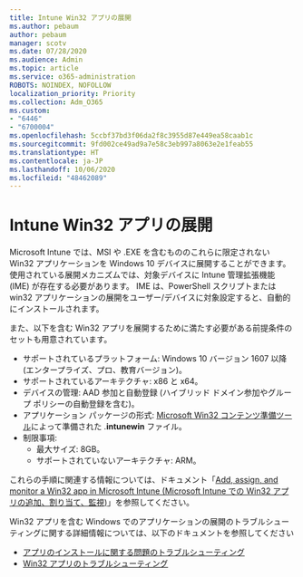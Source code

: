```yaml
---
title: Intune Win32 アプリの展開
ms.author: pebaum
author: pebaum
manager: scotv
ms.date: 07/28/2020
ms.audience: Admin
ms.topic: article
ms.service: o365-administration
ROBOTS: NOINDEX, NOFOLLOW
localization_priority: Priority
ms.collection: Adm_O365
ms.custom:
- "6446"
- "6700004"
ms.openlocfilehash: 5ccbf37bd3f06da2f8c3955d87e449ea58caab1c
ms.sourcegitcommit: 9fd002ce49ad9a7e58c3eb997a8063e2e1feab55
ms.translationtype: HT
ms.contentlocale: ja-JP
ms.lasthandoff: 10/06/2020
ms.locfileid: "48462089"
---
```

# <a name="intune-win32-app-deployment"></a>Intune Win32 アプリの展開

Microsoft Intune では、MSI や .EXE を含むもののこれらに限定されない Win32 アプリケーションを Windows 10 デバイスに展開することができます。 使用されている展開メカニズムでは、対象デバイスに Intune 管理拡張機能 (IME) が存在する必要があります。 IME は、PowerShell スクリプトまたは win32 アプリケーションの展開をユーザー/デバイスに対象設定すると、自動的にインストールされます。

また、以下を含む Win32 アプリを展開するために満たす必要がある前提条件のセットも用意されています。

- サポートされているプラットフォーム: Windows 10 バージョン 1607 以降 (エンタープライズ、プロ、教育バージョン)。
- サポートされているアーキテクチャ: x86 と x64。
- デバイスの管理: AAD 参加と自動登録 (ハイブリッド ドメイン参加やグループ ポリシーの自動登録を含む)。
- アプリケーション パッケージの形式: [Microsoft Win32 コンテンツ準備ツール](https://docs.microsoft.com/mem/intune/apps/apps-win32-prepare)によって準備された .**intunewin** ファイル。
- 制限事項:
    - 最大サイズ: 8GB。
    - サポートされていないアーキテクチャ: ARM。

これらの手順に関連する情報については、ドキュメント「[Add, assign, and monitor a Win32 app in Microsoft Intune (Microsoft Intune での Win32 アプリの追加、割り当て、監視)](https://docs.microsoft.com/mem/intune/apps/apps-win32-add)」を参照してください。

Win32 アプリを含む Windows でのアプリケーションの展開のトラブルシューティングに関する詳細情報については、以下のドキュメントを参照してください

- [アプリのインストールに関する問題のトラブルシューティング](https://docs.microsoft.com/mem/intune/apps/troubleshoot-app-install)  
- [Win32 アプリのトラブルシューティング](https://docs.microsoft.com/mem/intune/apps/apps-win32-troubleshoot)